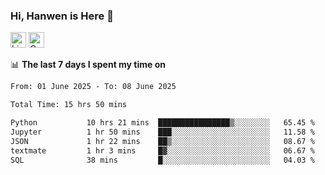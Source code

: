 ### Hi, Hanwen is Here 👋
<p>
	<a href="https://www.linkedin.com/in/liu-hanwen/"><img src="https://img.shields.io/badge/@hanwen-0A66C2?style=flat&logo=LinkedIn&logoColor=white" alt="Linkedin"  height="25px"/></a> 
	<a href="https://scholar.google.com/citations?user=HDF0su0AAAAJ"><img src="https://img.shields.io/badge/scholar-4385FE.svg?&style=plastic&logo=google-scholar&logoColor=white" alt="Google Scholar" height="25px"> </a>
</p>

📊 **The last 7 days I spent my time on** 
<!--START_SECTION:waka-->

```txt
From: 01 June 2025 - To: 08 June 2025

Total Time: 15 hrs 50 mins

Python           10 hrs 21 mins  ████████████████▒░░░░░░░░   65.45 %
Jupyter          1 hr 50 mins    ███░░░░░░░░░░░░░░░░░░░░░░   11.58 %
JSON             1 hr 22 mins    ██▒░░░░░░░░░░░░░░░░░░░░░░   08.67 %
textmate         1 hr 3 mins     █▓░░░░░░░░░░░░░░░░░░░░░░░   06.67 %
SQL              38 mins         █░░░░░░░░░░░░░░░░░░░░░░░░   04.03 %
```

<!--END_SECTION:waka-->


<!--
**david990917/david990917** is a ✨ _special_ ✨ repository because its `README.md` (this file) appears on your GitHub profile.

Here are some ideas to get you started:

- 🔭 I’m currently working on ...
- 🌱 I’m currently learning ...
- 👯 I’m looking to collaborate on ...
- 🤔 I’m looking for help with ...
- 💬 Ask me about ...
- 📫 How to reach me: ...
- 😄 Pronouns: ...
- ⚡ Fun fact: ...
-->

